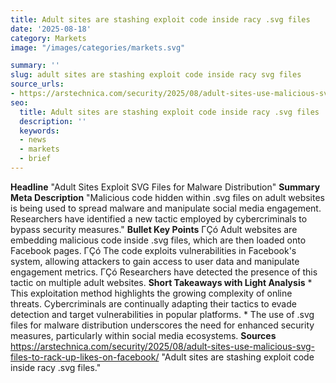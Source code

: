 ```yaml
---
title: Adult sites are stashing exploit code inside racy .svg files
date: '2025-08-18'
category: Marketsimage: "/images/categories/markets.svg"

summary: ''
slug: adult sites are stashing exploit code inside racy svg files
source_urls:
- https://arstechnica.com/security/2025/08/adult-sites-use-malicious-svg-files-to-rack-up-likes-on-facebook/
seo:
  title: Adult sites are stashing exploit code inside racy .svg files | Hash n Hedge
  description: ''
  keywords:
  - news
  - markets
  - brief
---
```


**Headline** "Adult Sites Exploit SVG Files for Malware Distribution"  **Summary Meta Description** "Malicious code hidden within .svg files on adult websites is being used to spread malware and manipulate social media engagement. Researchers have identified a new tactic employed by cybercriminals to bypass security measures."  **Bullet Key Points**  ΓÇó Adult websites are embedding malicious code inside .svg files, which are then loaded onto Facebook pages. ΓÇó The code exploits vulnerabilities in Facebook's system, allowing attackers to gain access to user data and manipulate engagement metrics. ΓÇó Researchers have detected the presence of this tactic on multiple adult websites.  **Short Takeaways with Light Analysis**  * This exploitation method highlights the growing complexity of online threats. Cybercriminals are continually adapting their tactics to evade detection and target vulnerabilities in popular platforms. * The use of .svg files for malware distribution underscores the need for enhanced security measures, particularly within social media ecosystems.  **Sources** https://arstechnica.com/security/2025/08/adult-sites-use-malicious-svg-files-to-rack-up-likes-on-facebook/ "Adult sites are stashing exploit code inside racy .svg files." 
